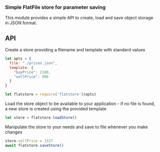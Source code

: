 ### Simple FlatFile store for parameter saving

This module provides a simple API to create, load and save object storage in JSON format.

## API

Create a store providing a filename and template with standard values
```javascript
let opts = {
  file: "./prices.json",
  template: {
    "buyPrice": 2100,
    "sellPrice": 900
  }
}

let flatstore = require('flatstore')(opts)
```


Load the store object to be available to your application - if no file is found, a new store is created using the provided template
```javascript
let store = flatstore.loadStore()
```

Manipulate the store to your needs and save to file whenever you make changes
```javascript
store.sellPrice = 1337
await flatstore.saveStore()
```
